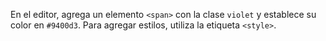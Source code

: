 En el editor, agrega un elemento `<span>` con la clase `violet` y establece su color en `#9400d3`. Para agregar estilos, utiliza la etiqueta `<style>`.
